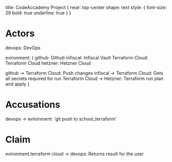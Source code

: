 title: CodeAccademy Project {
  near: top-center
  shape: text
  style: {
    font-size: 29
    bold: true
    underline: true
  }
}

# Actors
devops: DevOps

evironment: {
  github: Github
  infiscal: Infiscal Vault
  Terraform Cloud: Terraform Cloud
  hetzner: Hetzner Cloud

  github -> Terraform Cloud: Push changes
  infiscal -> Terraform Cloud: Gets all secrets required for run
  Terraform Cloud -> Hetzner: Terraform run plan and apply
}

# Accusations
devops -> evironment: 'git push to school_terraform'

# Claim
evironment.terraform cloud -> devops: Returns result for the user


